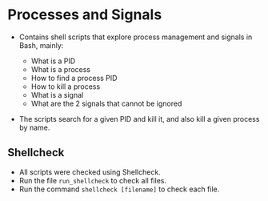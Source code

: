 # Processes and Signals

* Contains shell scripts that explore process management and signals in Bash, mainly:
  * What is a PID
  * What is a process
  * How to find a process PID
  * How to kill a process
  * What is a signal
  * What are the 2 signals that cannot be ignored

* The scripts search for a given PID and kill it, and also kill a given process by name.

## Shellcheck

* All scripts were checked using Shellcheck.
* Run the file `run_shellcheck` to check all files.
* Run the command `shellcheck [filename]` to check each file.

